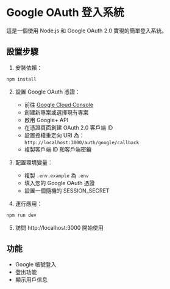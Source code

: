 # Google OAuth 登入系統

這是一個使用 Node.js 和 Google OAuth 2.0 實現的簡單登入系統。

## 設置步驟

1. 安裝依賴：
```bash
npm install
```

2. 設置 Google OAuth 憑證：
   - 前往 [Google Cloud Console](https://console.cloud.google.com/)
   - 創建新專案或選擇現有專案
   - 啟用 Google+ API
   - 在憑證頁面創建 OAuth 2.0 客戶端 ID
   - 設置授權重定向 URI 為：`http://localhost:3000/auth/google/callback`
   - 複製客戶端 ID 和客戶端密鑰

3. 配置環境變量：
   - 複製 `.env.example` 為 `.env`
   - 填入您的 Google OAuth 憑證
   - 設置一個隨機的 SESSION_SECRET

4. 運行應用：
```bash
npm run dev
```

5. 訪問 http://localhost:3000 開始使用

## 功能

- Google 帳號登入
- 登出功能
- 顯示用戶信息 